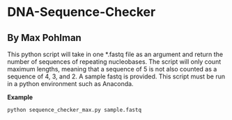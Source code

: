 # DNA-Sequence-Checker
## By Max Pohlman

This python script will take in one *.fastq file as an argument and return the number of sequences of repeating nucleobases. 
The script will only count maximum lengths, meaning that a sequence of 5 is not also counted as a sequence of 4, 3, and 2.
A sample fastq is provided. 
This script must be run in a python environment such as Anaconda.

**Example**
```
python sequence_checker_max.py sample.fastq
```
